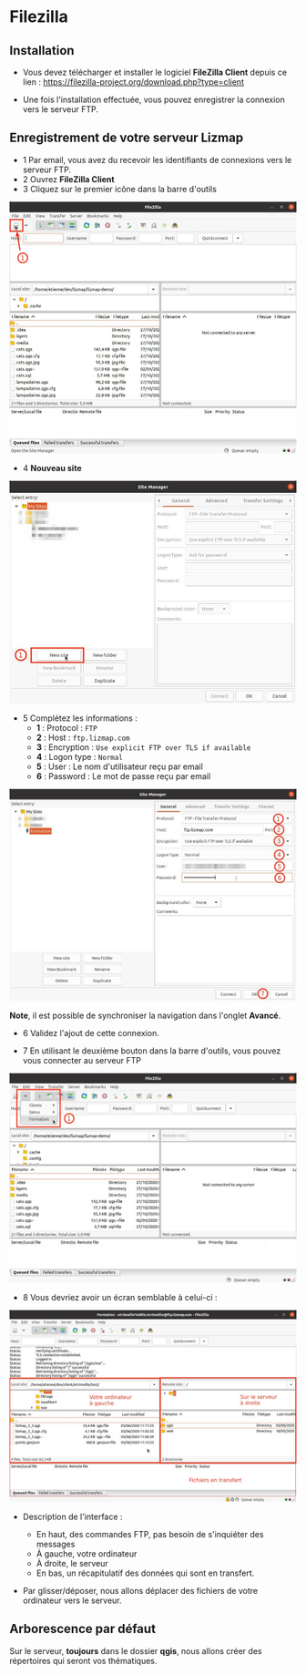 # Filezilla

## Installation

* Vous devez télécharger et installer le logiciel **FileZilla Client** depuis ce lien : 
https://filezilla-project.org/download.php?type=client
  
* Une fois l'installation effectuée, vous pouvez enregistrer la connexion vers le serveur FTP.
  
## Enregistrement de votre serveur Lizmap

* 1 Par email, vous avez du recevoir les identifiants de connexions vers le serveur FTP.
* 2 Ouvrez **FileZilla Client**
* 3 Cliquez sur le premier icône dans la barre d'outils

![Filezilla](./media/ftp_1.jpg)

* 4 **Nouveau site**

![Filezilla](./media/ftp_2.jpg)

* 5 Complétez les informations :
    * **1** : Protocol : `FTP`
    * **2** : Host : `ftp.lizmap.com`
    * **3** : Encryption : `Use explicit FTP over TLS if available`
    * **4** : Logon type : `Normal`
    * **5** : User : Le nom d'utilisateur reçu par email
    * **6** : Password : Le mot de passe reçu par email

![Filezilla](./media/ftp_3.jpg)

**Note**, il est possible de synchroniser la navigation dans l'onglet **Avancé**.

* 6 Validez l'ajout de cette connexion.

* 7 En utilisant le deuxième bouton dans la barre d'outils, vous pouvez vous connecter au serveur FTP

![Filezilla](./media/ftp_4.jpg)

* 8 Vous devriez avoir un écran semblable à celui-ci : 

![Filezilla](./media/ftp_5.jpg)

* Description de l'interface : 
  * En haut, des commandes FTP, pas besoin de s'inquiéter des messages
  * À gauche, votre ordinateur
  * À droite, le serveur
  * En bas, un récapitulatif des données qui sont en transfert.
    
* Par glisser/déposer, nous allons déplacer des fichiers de votre ordinateur vers le serveur.

## Arborescence par défaut

Sur le serveur, **toujours** dans le dossier **qgis**, nous allons créer des répertoires qui seront vos thématiques.

